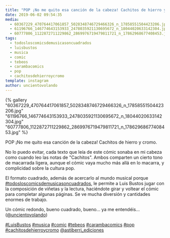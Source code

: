 ```yaml
---
title: "POP ¡No me quito esa canción de la cabeza! Cachitos de hierro y cromo"
date: 2019-06-02 09:54:35
media: 
  - 60367229_470764417061857_5028348746729466326_n_17858551504423206.jpg
  - 61196766_146774643153933_2478035921130695672_n_18044020633142304.jpg
  - 60777806_1122872711229862_2869976719479811721_n_17862968677408453.jpg
tags: 
  - todosloscomicsdemusicasoncuadrados
  - luisbustos
  - musica
  - comic
  - tebeos
  - carambacomics
  - pop
  - cachitosdehierroycromo
template: instagram
author: uncientovolando
---
```


{% gallery "60367229_470764417061857_5028348746729466326_n_17858551504423206.jpg" "61196766_146774643153933_2478035921130695672_n_18044020633142304.jpg" "60777806_1122872711229862_2869976719479811721_n_17862968677408453.jpg" %}

POP ¡No me quito esa canción de la cabeza! Cachitos de hierro y cromo.

No lo puedo evitar, cada texto que leía de este cómic sonaba en mi cabeza como cuando leo las notas de "Cachitos". Ambos comparten un cierto tono de macarrada ligera, aunque el cómic vaya mucho más allá en lo macarra, y complicidad sobre la cultura pop.

El formato cuadrado, además de acercarlo al mundo musical porque [#todosloscomicsdemusicasoncuadrados](/tags/todosloscomicsdemusicasoncuadrados), le permite a Luis Bustos jugar con la composición de viñetas y la lectura, haciéndote girar y voltear el cómic para completar algunas páginas. Se ve mucha diversión y cantidades enormes de trabajo.

Un cómic redondo, bueno cuadrado, bueno... ya me entendéis... ([@uncientovolando](https://instagram.com/uncientovolando))

[#LuisBustos](/tags/luisbustos) [#musica](/tags/musica) [#comic](/tags/comic) [#tebeos](/tags/tebeos) [#carambacomics](/tags/carambacomics) [#pop](/tags/pop) [#cachitosdehierroycromo](/tags/cachitosdehierroycromo) [@astiberri_ediciones](https://instagram.com/astiberri_ediciones)
